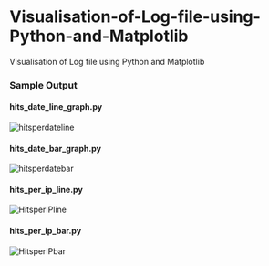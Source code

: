 # Visualisation-of-Log-file-using-Python-and-Matplotlib
Visualisation of Log file using Python and Matplotlib

### Sample Output
#### hits_date_line_graph.py
![hitsperdateline](https://user-images.githubusercontent.com/106676454/183998209-ee2ebcc4-e856-4531-85a2-0234be9939f3.JPG)
#### hits_date_bar_graph.py
![hitsperdatebar](https://user-images.githubusercontent.com/106676454/183999950-a389e2a7-c318-4d13-a5c8-c3339857a000.JPG)

#### hits_per_ip_line.py
![HitsperIPline](https://user-images.githubusercontent.com/106676454/184000364-3b5274f6-26ca-4799-bc9d-88268a3dd708.JPG)

#### hits_per_ip_bar.py
![HitsperIPbar](https://user-images.githubusercontent.com/106676454/184000612-35207d8a-c014-4adf-97ab-fee7d3d51154.JPG)

